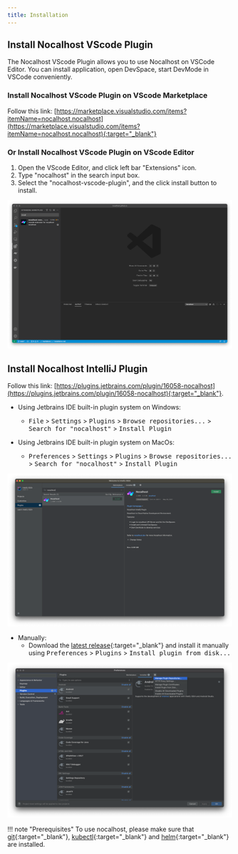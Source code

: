 ```yaml
---
title: Installation
---
```


## Install Nocalhost VScode Plugin

The Nocalhost VScode Plugin allows you to use Nocalhost on VSCode Editor.
You can install application, open DevSpace, start DevMode in VSCode conveniently.

### Install Nocalhost VScode Plugin on VScode Marketplace
Follow this link: [https://marketplace.visualstudio.com/items?itemName=nocalhost.nocalhost](https://marketplace.visualstudio.com/items?itemName=nocalhost.nocalhost){:target="_blank"}

### Or Install Nocalhost VScode Plugin on VScode Editor
1. Open the VScode Editor, and click left bar "Extensions" icon.
2. Type "nocalhost" in the search input box.
3. Select the "nocalhost-vscode-plugin", and the click install button to install.

[![](../assets/images/plugins/vscode-market.png)](../assets/images/plugins/vscode-market.png)

## Install Nocalhost IntelliJ Plugin
Follow this link: [https://plugins.jetbrains.com/plugin/16058-nocalhost](https://plugins.jetbrains.com/plugin/16058-nocalhost){:target="_blank"}.


- Using Jetbrains IDE built-in plugin system on Windows:
    - <kbd>File</kbd> > <kbd>Settings</kbd> > <kbd>Plugins</kbd> > <kbd>Browse repositories...</kbd> > <kbd>Search for "nocalhost"</kbd> > <kbd>Install Plugin</kbd>

- Using Jetbrains IDE built-in plugin system on MacOs:
    - <kbd>Preferences</kbd> > <kbd>Settings</kbd> > <kbd>Plugins</kbd> > <kbd>Browse repositories...</kbd> > <kbd>Search for "nocalhost"</kbd> > <kbd>Install Plugin</kbd>

[![](../assets/images/plugins/jb-market.png)](../assets/images/plugins/jb-market.png)


- Manually:
    - Download the [latest release](https://github.com/nocalhost/nocalhost-intellij-plugin/releases/latest){:target="_blank"} and install it manually using <kbd>Preferences</kbd> > <kbd>Plugins</kbd> > <kbd>Install plugin from disk...</kbd>

[![](../assets/images/plugins/jb-manual.png)](../assets/images/plugins/jb-manual.png)

!!! note "Prerequisites"
	To use nocalhost, please make sure that  [git](https://git-scm.com/downloads){:target="_blank"}, [kubectl](https://kubernetes.io/docs/home/){:target="_blank"} and [helm](https://helm.sh/){:target="_blank"} are installed.

